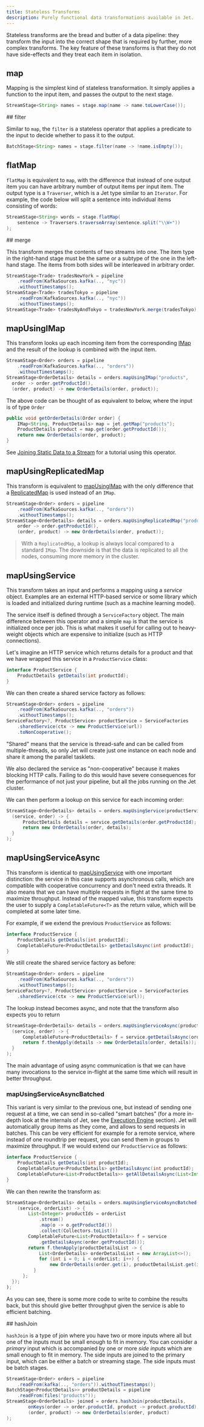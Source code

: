 ```yaml
---
title: Stateless Transforms
description: Purely functional data transformations available in Jet.
---
```


Stateless transforms are the bread and butter of a data pipeline: they
transform the input into the correct shape that is required by further,
more complex transforms. The key feature of these transforms is that
they do not have side-effects and they treat each item in isolation.

## map

Mapping is the simplest kind of stateless transformation. It simply
applies a function to the input item, and passes the output to the next
stage.

```java
StreamStage<String> names = stage.map(name -> name.toLowerCase());
```

## filter

Similar to `map`, the `filter` is a stateless operator that applies a
predicate to the input to decide whether to pass it to the output.

```java
BatchStage<String> names = stage.filter(name -> !name.isEmpty());
```

## flatMap

`flatMap` is equivalent to `map`, with the difference that instead of
one output item you can have arbitrary number of output items per input
item. The output type is a `Traverser`, which is a Jet type similar to
an `Iterator`. For example, the code below will split a sentence into
individual items consisting of words:

```java
StreamStage<String> words = stage.flatMap(
    sentence -> Traversers.traverseArray(sentence.split("\\W+"))
);
```

## merge

This transform merges the contents of two streams into one. The item
type in the right-hand stage must be the same or a subtype of the one in
the left-hand stage. The items from both sides will be interleaved in
arbitrary order.

```java
StreamStage<Trade> tradesNewYork = pipeline
    .readFrom(KafkaSources.kafka(.., "nyc"))
    .withoutTimestamps();
StreamStage<Trade> tradesTokyo = pipeline
    .readFrom(KafkaSources.kafka(.., "nyc"))
    .withoutTimestamps();
StreamStage<Trade> tradesNyAndTokyo = tradesNewYork.merge(tradesTokyo);
```

## mapUsingIMap

This transform looks up each incoming item from the corresponding
[IMap](data-structures) and the result of the lookup is combined with
the input item.

```java
StreamStage<Order> orders = pipeline
    .readFrom(KafkaSources.kafka(.., "orders"))
    .withoutTimestamps();
StreamStage<OrderDetails> details = orders.mapUsingIMap("products",
  order -> order.getProductId(),
  (order, product) -> new OrderDetails(order, product));
```

The above code can be thought of as equivalent to below, where the input
is of type `Order`

```java
public void getOrderDetails(Order order) {
    IMap<String, ProductDetails> map = jet.getMap("products");
    ProductDetails product = map.get(order.getProductId());
    return new OrderDetails(order, product);
}
```

See [Joining Static Data to a Stream](../tutorials/map-join) for a
tutorial using this operator.

## mapUsingReplicatedMap

This transform is equivalent to [mapUsingIMap](#mapUsingImap) with the
only difference that a [ReplicatedMap](data-structures) is used instead
of an `IMap`.

```java
StreamStage<Order> orders = pipeline
    .readFrom(KafkaSources.kafka(.., "orders"))
    .withoutTimestamps();
StreamStage<OrderDetails> details = orders.mapUsingReplicatedMap("products",
    order -> order.getProductId(),
    (order, product) -> new OrderDetails(order, product));
```

>With a `ReplicatedMap`, a lookup is always local compared to a standard
>`IMap`. The downside is that the data is replicated to all the nodes,
>consuming more memory in the cluster.

## mapUsingService

This transform takes an input and performs a mapping using a _service_
object. Examples are an external HTTP-based service or some library
which is loaded and initialized during runtime (such as a machine
learning model).

The service itself is defined through a `ServiceFactory` object. The
main difference between this operator and a simple `map` is that the
service is initialized once per job. This is what makes it useful for
calling out to heavy-weight objects which are expensive to initialize
(such as HTTP connections).

Let's imagine an HTTP service which returns details for a product and
that we have wrapped this service in a `ProductService` class:

```java
interface ProductService {
    ProductDetails getDetails(int productId);
}
```

We can then create a shared service factory as follows:

```java
StreamStage<Order> orders = pipeline
    .readFrom(KafkaSources.kafka(.., "orders"))
    .withoutTimestamps();
ServiceFactory<?, ProductService> productService = ServiceFactories
    .sharedService(ctx -> new ProductService(url))
    .toNonCooperative();
```

"Shared" means that the service is thread-safe and can be called from
multiple-threads, so only Jet will create just one instance on each
node and share it among the parallel tasklets.

We also declared the service as "non-cooperative" because it makes
blocking HTTP calls. Failing to do this would have severe consequences
for the performance of not just your pipeline, but all the jobs running
on the Jet cluster.

We can then perform a lookup on this service for each incoming order:

```java
StreamStage<OrderDetails> details = orders.mapUsingService(productService,
  (service, order) -> {
      ProductDetails details = service.getDetails(order.getProductId);
      return new OrderDetails(order, details);
  }
);
```

## mapUsingServiceAsync

This transform is identical to [mapUsingService](#mapUsingService) with
one important distinction: the service in this case supports
asynchronous calls, which are compatible with cooperative concurrency
and don't need extra threads. It also means that we can have multiple
requests in flight at the same time to maximize throughput. Instead of
the mapped value, this transform expects the user to supply a
`CompletableFuture<T>` as the return value, which will be completed at
some later time.

For example, if we extend the previous `ProductService` as follows:

```java
interface ProductService {
    ProductDetails getDetails(int productId);
    CompletableFuture<ProductDetails> getDetailsAsync(int productId);
}
```

We still create the shared service factory as before:

```java
StreamStage<Order> orders = pipeline
    .readFrom(KafkaSources.kafka(.., "orders"))
    .withoutTimestamps();
ServiceFactory<?, ProductService> productService = ServiceFactories
    .sharedService(ctx -> new ProductService(url));
```

The lookup instead becomes async, and note that the transform also expects
you to return

```java
StreamStage<OrderDetails> details = orders.mapUsingServiceAsync(productService,
  (service, order) -> {
      CompletableFuture<ProductDetails> f = service.getDetailsAsync(order.getProductId);
      return f.thenApply(details -> new OrderDetails(order, details));
  }
);
```

The main advantage of using async communication is that we can have
many invocations to the service in-flight at the same time which will
result in better throughput.

### mapUsingServiceAsyncBatched

This variant is very similar to the previous one, but instead of sending
one request at a time, we can send in so-called "smart batches" (for a
more in-depth look at the internals of Jet, see the [Execution
Engine](../architecture/execution-engine) section). Jet will
automatically group items as they come, and allows to send requests in
batches. This can be very efficient for example for a remote service,
where instead of one roundtrip per request, you can send them in groups
to maximize throughput. If we would extend our `ProductService` as
follows:

```java
interface ProductService {
    ProductDetails getDetails(int productId);
    CompletableFuture<ProductDetails> getDetailsAsync(int productId);
    CompletableFuture<List<ProductDetails>> getAllDetailsAsync(List<Integer> productIds);
}
```

We can then rewrite the transform as:

```java
StreamStage<OrderDetails> details = orders.mapUsingServiceAsyncBatched(productService,
    (service, orderList) -> {
        List<Integer> productIds = orderList
            .stream()
            .map(o -> o.getProductId())
            .collect(Collectors.toList())
        CompletableFuture<List<ProductDetails>> f = service
            .getDetailsAsync(order.getProductId());
        return f.thenApply(productDetailsList -> {
            List<OrderDetails> orderDetailsList = new ArrayList<>();
            for (int i = 0; i < orderList; i++) {
                new OrderDetails(order.get(i), productDetailsList.get(i)))
          }
      };
  });
);
```

As you can see, there is some more code to write to combine the results
back, but this should give better throughput given the service is able
to efficient batching.

## hashJoin

`hashJoin` is a type of join where you have two or more inputs where all
but one of the inputs must be small enough to fit in memory. You can
consider a _primary_ input which is accompanied by one or more
_side inputs_ which are small enough to fit in memory. The side inputs
are joined to the primary input, which can be either a batch or
streaming stage. The side inputs must be batch stages.

```java
StreamStage<Order> orders = pipeline
    .readFrom(kafka(.., "orders")).withoutTimestamps();
BatchStage<ProductDetails>> productDetails = pipeline
    .readFrom(files("products"));
StreamStage<OrderDetails> joined = orders.hashJoin(productDetails,
        onKeys(order -> order.productId, product -> product.productId),
        (order, product) -> new OrderDetails(order, product)
);
```
